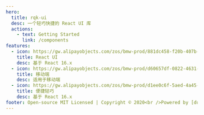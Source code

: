 ```yaml
---
hero:
  title: rqk-ui
  desc: 一个轻巧快捷的 React UI 库
  actions:
    - text: Getting Started
      link: /components
features:
  - icon: https://gw.alipayobjects.com/zos/bmw-prod/881dc458-f20b-407b-947a-95104b5ec82b/k79dm8ih_w144_h144.png
    title: React UI
    desc: 基于 React 16.x
  - icon: https://gw.alipayobjects.com/zos/bmw-prod/d60657df-0822-4631-9d7c-e7a869c2f21c/k79dmz3q_w126_h126.png
    title: 移动端
    desc: 适用于移动端
  - icon: https://gw.alipayobjects.com/zos/bmw-prod/d1ee0c6f-5aed-4a45-a507-339a4bfe076c/k7bjsocq_w144_h144.png
    title: 便捷轻巧
    desc: 基于 React 16.x
footer: Open-source MIT Licensed | Copyright © 2020<br />Powered by [dumi](https://d.umijs.org)
---
```

